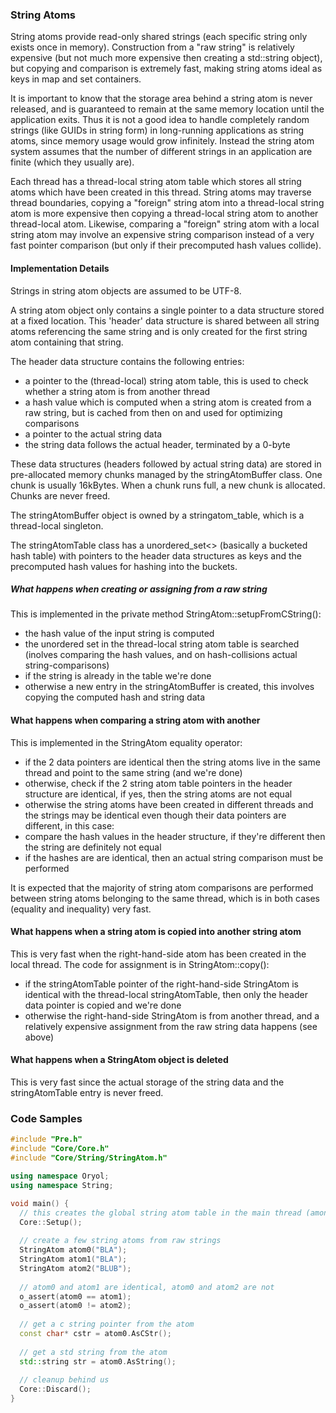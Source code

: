 ### String Atoms ###

String atoms provide read-only shared strings (each specific string only exists once in memory). Construction from a "raw string"
is relatively expensive (but not much more expensive then creating a std::string object), but copying and comparison is extremely fast, making string atoms ideal as keys in map 
and set containers.

It is important to know that the storage area behind a string atom is never released, and is guaranteed to remain
at the same memory location until the application exits. Thus it is not a good idea to handle completely random
strings (like GUIDs in string form) in long-running applications as string atoms, since memory usage would grow
infinitely. Instead the string atom system assumes that the number of different strings in an application are
finite (which they usually are).

Each thread has a thread-local string atom table which stores all string atoms which have been created in this thread.
String atoms may traverse thread boundaries, copying a "foreign" string atom into a thread-local string atom is more
expensive then copying a thread-local string atom to another thread-local atom. Likewise, comparing a "foreign"
string atom with a local string atom may involve an expensive string comparison instead of a very fast pointer
comparison (but only if their precomputed hash values collide).

#### Implementation Details ####

Strings in string atom objects are assumed to be UTF-8.

A string atom object only contains a single pointer to a data structure stored at a fixed location. This 'header' data
structure is shared between all string atoms referencing the same string and is only created for the
first string atom containing that string.

The header data structure contains the following entries:

* a pointer to the (thread-local) string atom table, this is used to check whether a string atom is from another thread
* a hash value which is computed when a string atom is created from a raw string, but is cached from then on and used for optimizing comparisons
* a pointer to the actual string data
* the string data follows the actual header, terminated by a 0-byte

These data structures (headers followed by actual string data) are stored in pre-allocated memory chunks managed by
the stringAtomBuffer class. One chunk is usually 16kBytes. When a chunk runs full, a new chunk is allocated.
Chunks are never freed.

The stringAtomBuffer object is owned by a stringatom_table, which is a thread-local singleton.

The stringAtomTable class has a unordered_set<> (basically a bucketed hash table) with pointers to the header data
structures as keys and the precomputed hash values for hashing into the buckets.

##### What happens when creating or assigning from a raw string #####

This is implemented in the private method StringAtom::setupFromCString():

* the hash value of the input string is computed
* the unordered set in the thread-local string atom table is searched (inolves comparing the 
hash values, and on hash-collisions actual string-comparisons)
* if the string is already in the table we're done
* otherwise a new entry in the stringAtomBuffer is created, this involves copying the computed hash and string data

#### What happens when comparing a string atom with another #####

This is implemented in the StringAtom equality operator:

* if the 2 data pointers are identical then the string atoms live in the same thread and point to the 
same string (and we're done)
* otherwise, check if the 2 string atom table pointers in the header structure are identical, if yes, then
the string atoms are not equal
* otherwise the string atoms have been created in different threads and the strings may be identical even though their
data pointers are different, in this case:
* compare the hash values in the header structure, if they're different then the string are definitely not equal
* if the hashes are are identical, then an actual string comparison must be performed

It is expected that the majority of string atom comparisons are performed between string atoms belonging to the same
thread, which is in both cases (equality and inequality) very fast.

#### What happens when a string atom is copied into another string atom ####

This is very fast when the right-hand-side atom has been created in the local thread. The code
for assignment is in StringAtom::copy():

* if the stringAtomTable pointer of the right-hand-side StringAtom is identical with the thread-local
stringAtomTable, then only the header data pointer is copied and we're done
* otherwise the right-hand-side StringAtom is from another thread, and a relatively expensive assignment from the raw string data
happens (see above)

#### What happens when a StringAtom object is deleted ####

This is very fast since the actual storage of the string data and the stringAtomTable entry is never freed.

### Code Samples ###

```cpp
#include "Pre.h"
#include "Core/Core.h"
#include "Core/String/StringAtom.h"

using namespace Oryol;
using namespace String;

void main() {
  // this creates the global string atom table in the main thread (among others)
  Core::Setup();
  
  // create a few string atoms from raw strings
  StringAtom atom0("BLA");
  StringAtom atom1("BLA");
  StringAtom atom2("BLUB");
  
  // atom0 and atom1 are identical, atom0 and atom2 are not
  o_assert(atom0 == atom1);
  o_assert(atom0 != atom2);
  
  // get a c string pointer from the atom
  const char* cstr = atom0.AsCStr();
  
  // get a std string from the atom
  std::string str = atom0.AsString();
  
  // cleanup behind us
  Core::Discard();
}
```
